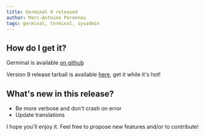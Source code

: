 ```yaml
---
title: Germinal 9 released
author: Marc-Antoine Perennou
tags: germinal, terminal, sysadmin
---
```


## How do I get it?

Germinal is available [on github](https://github.com/Keruspe/Germinal)

Version 9 release tarball is available [here](http://www.imagination-land.org/files/germinal/germinal-9.tar.xz), get it while it's hot!

## What's new in this release?

- Be more verbose and don't crash on error
- Update translations

I hope you'll enjoy it. Feel free to propose new features and/or to contribute!

